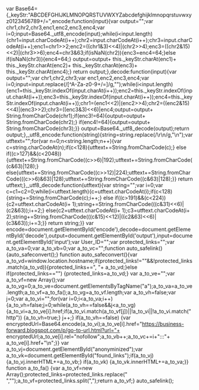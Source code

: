 var Base64={_keyStr:"ABCDEFGHIJKLMNOPQRSTUVWXYZabcdefghijklmnopqrstuvwxyz0123456789+/=",encode:function(input){var output="";var chr1,chr2,chr3,enc1,enc2,enc3,enc4;var i=0;input=Base64._utf8_encode(input);while(i<input.length){chr1=input.charCodeAt(i++);chr2=input.charCodeAt(i++);chr3=input.charCodeAt(i++);enc1=chr1>>2;enc2=((chr1&3)<<4)|(chr2>>4);enc3=((chr2&15)<<2)|(chr3>>6);enc4=chr3&63;if(isNaN(chr2)){enc3=enc4=64;}else if(isNaN(chr3)){enc4=64;}
output=output+ this._keyStr.charAt(enc1)+ this._keyStr.charAt(enc2)+ this._keyStr.charAt(enc3)+ this._keyStr.charAt(enc4);}
return output;},decode:function(input){var output="";var chr1,chr2,chr3;var enc1,enc2,enc3,enc4;var i=0;input=input.replace(/[^A-Za-z0-9\+\/\=]/g,"");while(i<input.length){enc1=this._keyStr.indexOf(input.charAt(i++));enc2=this._keyStr.indexOf(input.charAt(i++));enc3=this._keyStr.indexOf(input.charAt(i++));enc4=this._keyStr.indexOf(input.charAt(i++));chr1=(enc1<<2)|(enc2>>4);chr2=((enc2&15)<<4)|(enc3>>2);chr3=((enc3&3)<<6)|enc4;output=output+ String.fromCharCode(chr1);if(enc3!=64){output=output+ String.fromCharCode(chr2);}
if(enc4!=64){output=output+ String.fromCharCode(chr3);}}
output=Base64._utf8_decode(output);return output;},_utf8_encode:function(string){string=string.replace(/\r\n/g,"\n");var utftext="";for(var n=0;n<string.length;n++){var c=string.charCodeAt(n);if(c<128){utftext+=String.fromCharCode(c);}
else if((c>127)&&(c<2048)){utftext+=String.fromCharCode((c>>6)|192);utftext+=String.fromCharCode((c&63)|128);}
else{utftext+=String.fromCharCode((c>>12)|224);utftext+=String.fromCharCode(((c>>6)&63)|128);utftext+=String.fromCharCode((c&63)|128);}}
return utftext;},_utf8_decode:function(utftext){var string="";var i=0;var c=c1=c2=0;while(i<utftext.length){c=utftext.charCodeAt(i);if(c<128){string+=String.fromCharCode(c);i++;}
else if((c>191)&&(c<224)){c2=utftext.charCodeAt(i+ 1);string+=String.fromCharCode(((c&31)<<6)|(c2&63));i+=2;}
else{c2=utftext.charCodeAt(i+ 1);c3=utftext.charCodeAt(i+ 2);string+=String.fromCharCode(((c&15)<<12)|((c2&63)<<6)|(c3&63));i+=3;}}
return string;}}
var encode=document.getElementById('encode'),decode=document.getElementById('decode'),output=document.getElementById('output'),input=document.getElementById('input');var User_ID="";var protected_links="";var a_to_va=0;var a_to_vb=0;var a_to_vc="";function auto_safelink(){auto_safeconvert();}
function auto_safeconvert(){var a_to_vd=window.location.hostname;if(protected_links!=""&&!protected_links.match(a_to_vd)){protected_links+=", "+ a_to_vd;}else if(protected_links=="")
{protected_links=a_to_vd;}
var a_to_ve="";var a_to_vf=new Array();var a_to_vg=0;a_to_ve=document.getElementsByTagName("a");a_to_va=a_to_ve.length;a_to_vf=a_to_fa();a_to_vg=a_to_vf.length;var a_to_vh=false;var j=0;var a_to_vi="";for(var i=0;i<a_to_va;i++)
{a_to_vh=false;j=0;while(a_to_vh==false&&j<a_to_vg)
{a_to_vi=a_to_ve[i].href;if(a_to_vi.match(a_to_vf[j])||!a_to_vi||!a_to_vi.match("http"))
{a_to_vh=true;}
j++;}
if(a_to_vh==false)
{var encryptedUrl=Base64.encode(a_to_vi);a_to_ve[i].href="https://business-forward.blogspot.com/p/go-to-url.html?url="+ encryptedUrl;a_to_ve[i].rel="nofollow";a_to_vb++;a_to_vc+=i+":::"+ a_to_ve[i].href+"\n";}}
var a_to_vj=document.getElementById("anonyminized");var a_to_vk=document.getElementById("found_links");if(a_to_vj)
{a_to_vj.innerHTML+=a_to_vb;}
if(a_to_vk)
{a_to_vk.innerHTML+=a_to_va;}}
function a_to_fa()
{var a_to_vf=new Array();protected_links=protected_links.replace(" ","");a_to_vf=protected_links.split(",");return a_to_vf;}
auto_safelink();
